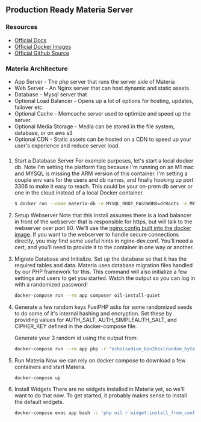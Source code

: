 ## Production Ready Materia Server


### Resources
* [Official Docs](https://ucfopen.github.io/Materia-Docs/)
* [Official Docker Images](https://github.com/ucfopen/Materia/pkgs/container/materia)
* [Official Github Source](https://github.com/ucfopen/Materia)

### Materia Architecture

* App Server - The php server that runs the server side of Materia
* Web Server - An Nginx server that can host dynamic and static assets.
* Database - Mysql server that
* Optional Load Balancer - Opens up a lot of options for hosting, updates, failover etc.
* Optional Cache - Memcache server used to optimize and speed up the server.
* Optional Media Storage - Media can be stored in the file system, database, or on aws s3
* Optional CDN - Static assets can be hosted on a CDN to speed up your user's experience and reduce server load.

###

1. Start a Database Server
   For example purposes, let's start a local docker db. Note I'm setting the platform flag because I'm running on an M1 mac and MYSQL is missing the ARM version of this container.  I'm setting a couple env vars for the users and db names, and finally hooking up port 3306 to make it easy to reach.  This could be your on-prem db server or one in the cloud instead of a local Docker container.
   ```bash
   $ docker run --name materia-db -e MYSQL_ROOT_PASSWORD=drRoots -e MYSQL_USER=materia -e MYSQL_PASSWORD=odin -e MYSQL_DATABASE=materia --platform linux/amd64 -p 3306:3306 -d mysql:5.7.34
   ```

2. Setup Webserver
   Note that this install assumes there is a load balancer in front of the webserver that is responsible for https, but will talk to the webserver over port 80.  We'll use the [nginx config built into the docker image](https://github.com/ucfopen/Materia/blob/v9.0.1/docker/config/nginx/nginx-production.conf).  If you want to the webserver to handle secure connections directly, you may find some useful hints in nginx-dev.conf.  You'll need a cert, and you'll need to provide it to the container in one way or another.

3. Migrate Database and Initialize.
   Set up the database so that it has the required tables and data.  Materia uses database migration files handled by our PHP framework for this.  This command will also initialize a few settings and users to get you started. Watch the output so you can log in with a randomized password!
   ```bash
   docker-compose run --rm app composer oil-install-quiet
   ```

4. Generate a few random keys
   FuelPHP asks for some randomized seeds to do some of it's internal hashing and encryption.  Set these by providing values for AUTH_SALT, AUTH_SIMPLEAUTH_SALT, and CIPHER_KEY defined in the docker-compose file.

   Generate your 3 random id using the output from:
	```bash
	docker-compose run --rm app php -r "echo(sodium_bin2hex(random_bytes(SODIUM_CRYPTO_STREAM_KEYBYTES)));"
	```

5. Run Materia
   Now we can rely on docker compose to download a few containers and start Materia.
   ```
   docker-compose up
   ```

6. Install Widgets
   There are no widgets installed in Materia yet, so we'll want to do that now. To get started, it probably makes sense to install the default widgets.
   ```bash
   docker-compose exec app bash -c 'php oil r widget:install_from_config'
   ```
